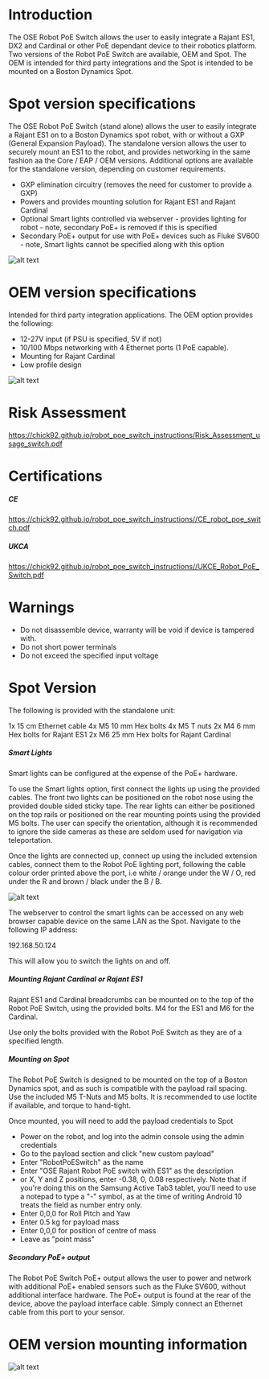 
# Introduction

The OSE Robot PoE Switch allows the user to easily integrate a Rajant ES1, DX2 and Cardinal or other PoE dependant device to their robotics platform. Two versions of the Robot PoE Switch are available, OEM and Spot. The OEM is intended for third party integrations and the Spot is intended to be mounted on a Boston Dynamics Spot.

# Spot version specifications

The OSE Robot PoE Switch (stand alone) allows the user to easily integrate a Rajant ES1 on to a Boston Dynamics spot robot, with or without a GXP (General Expansion Payload). The standalone version allows the user to securely mount an ES1 to the robot, and provides networking in the same fashion aa the Core / EAP / OEM versions. Additional options are available for the standalone version, depending on customer requirements. 


-  GXP elimination circuitry (removes the need for customer to provide a GXP)
- Powers and provides mounting solution for Rajant ES1 and Rajant Cardinal
- Optional Smart lights controlled via webserver - provides lighting for robot - note, secondary PoE+ is removed if this is specified
- Secondary PoE+ output for use with PoE+ devices such as Fluke SV600 - note, Smart lights cannot be specified along with this option

![alt text](rrs_side_view.jpg "Robot PoE Switch - Spot")

# OEM version specifications

Intended for third party integration applications. The OEM option provides the following:

- 12-27V input (if PSU is specified, 5V if not)
- 10/100 Mbps networking with 4 Ethernet ports (1 PoE capable).
-  Mounting for Rajant Cardinal
- Low profile design 

![alt text](OEM_side1.jpeg "OEM")




# Risk Assessment

https://chick92.github.io/robot_poe_switch_instructions/Risk_Assessment_usage_switch.pdf

# Certifications

##### CE

https://chick92.github.io/robot_poe_switch_instructions//CE_robot_poe_switch.pdf

##### UKCA

https://chick92.github.io/robot_poe_switch_instructions//UKCE_Robot_PoE_Switch.pdf


# Warnings

- Do not disassemble device, warranty will be void if device is tampered with.
- Do not short power terminals
- Do not exceed the specified input voltage


# Spot Version


The following is provided with the standalone unit:

1x 15 cm Ethernet cable
4x M5 10 mm Hex bolts
4x M5 T nuts
2x M4 6 mm Hex bolts for Rajant ES1
2x M6 25 mm Hex bolts for Rajant Cardinal

##### Smart Lights

Smart lights can be configured at the expense of the PoE+ hardware.

To use the Smart lights option, first connect the lights up using the provided cables. The front two lights can be positioned on the robot nose using the provided double sided sticky tape. The rear lights can either be positioned on the top rails or positioned on the rear mounting points using the provided M5 bolts. The user can specify the orientation, although it is recommended to ignore the side cameras as these are seldom used for navigation via teleportation. 

Once the lights are connected up, connect up using the included extension cables, connect them to the Robot PoE lighting port, following the cable colour order printed above the port, i.e white / orange under the W / O, red under the R and brown / black under the B / B.

![alt text](spot_with_lights.jpg "Lighting")

The webserver to control the smart lights can be accessed on any web browser capable device on the same LAN as the Spot. Navigate to the following IP address:

192.168.50.124

This will allow you to switch the lights on and off. 
##### Mounting Rajant Cardinal or Rajant ES1

Rajant ES1 and Cardinal breadcrumbs can be mounted on to the top of the Robot PoE Switch, using the provided bolts. M4 for the ES1 and M6 for the Cardinal. 

Use only the bolts provided with the Robot PoE Switch as they are of a specified length.

##### Mounting on Spot

The Robot PoE Switch is designed to be mounted on the top of a Boston Dynamics spot, and as such is compatible with the payload rail spacing. Use the included M5 T-Nuts and M5 bolts. It is recommended to use loctite if available, and torque to hand-tight.

Once mounted, you will need to add the payload credentials to Spot

- Power on the robot, and log into the admin console using the admin credentials
- Go to the payload section and click "new custom payload"
- Enter "RobotPoESwitch" as the name
- Enter "OSE Rajant Robot PoE switch with ES1" as the description
- or X, Y and Z positions, enter -0.38, 0, 0.08 respectively. Note that if you're doing this on the Samsung Active Tab3 tablet, you'll need to use a notepad to type a "-" symbol, as at the time of writing Android 10 treats the field as number entry only.
- Enter 0,0,0 for Roll Pitch and Yaw
- Enter 0.5 kg for payload mass
- Enter 0,0,0 for position of centre of mass
- Leave as "point mass"

##### Secondary PoE+ output

The Robot PoE Switch PoE+ output allows the user to power and network with additional PoE+ enabled sensors such as the Fluke SV600, without additional interface hardware. 
The PoE+ output is found at the rear of the device, above the payload interface cable. Simply connect an Ethernet cable from this port to your sensor. 


# OEM version mounting information

![alt text](OEM_measurements.png "Dimensions")